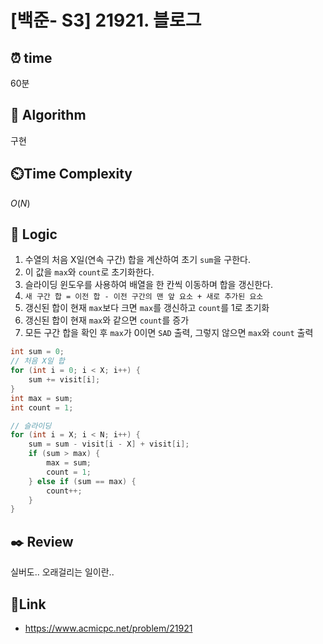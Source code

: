 # [백준- S3] 21921. 블로그

## ⏰  **time**
60분

## :pushpin: **Algorithm**
구현

## ⏲️**Time Complexity**
$O(N)$

## :round_pushpin: **Logic**

1. 수열의 처음 X일(연속 구간) 합을 계산하여 초기 `sum`을 구한다.
2. 이 값을 `max`와 `count`로 초기화한다.
3. 슬라이딩 윈도우를 사용하여 배열을 한 칸씩 이동하며 합을 갱신한다.
4. `새 구간 합 = 이전 합 - 이전 구간의 맨 앞 요소 + 새로 추가된 요소`
5. 갱신된 합이 현재 `max`보다 크면 `max`를 갱신하고 `count`를 1로 초기화
6. 갱신된 합이 현재 `max`와 같으면 `count`를 증가
7. 모든 구간 합을 확인 후 `max`가 0이면 `SAD` 출력, 그렇지 않으면 `max`와 `count` 출력

```java
int sum = 0;
// 처음 X일 합
for (int i = 0; i < X; i++) {
    sum += visit[i];
}
int max = sum;
int count = 1;

// 슬라이딩
for (int i = X; i < N; i++) {
    sum = sum - visit[i - X] + visit[i];
    if (sum > max) {
        max = sum;
        count = 1;
    } else if (sum == max) {
        count++;
    }
}
```


## :black_nib: **Review**

실버도.. 오래걸리는 일이란..


## 📡**Link**
- https://www.acmicpc.net/problem/21921
